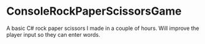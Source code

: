 # ConsoleRockPaperScissorsGame
 A basic C# rock paper scissors I made in a couple of hours. Will improve the player input so they can enter words. 

